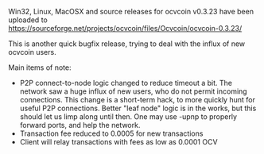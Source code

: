 Win32, Linux, MacOSX and source releases for ocvcoin v0.3.23 have been uploaded to
https://sourceforge.net/projects/ocvcoin/files/Ocvcoin/ocvcoin-0.3.23/

This is another quick bugfix release, trying to deal with the influx of new ocvcoin users.

Main items of note:

* P2P connect-to-node logic changed to reduce timeout a bit.  The network saw a huge influx of new users, who do not permit incoming connections.  This change is a short-term hack, to more quickly hunt for useful P2P connections.  Better "leaf node" logic is in the works, but this should let us limp along until then.  One may use -upnp to properly forward ports, and help the network.
* Transaction fee reduced to 0.0005 for new transactions
* Client will relay transactions with fees as low as 0.0001 OCV
